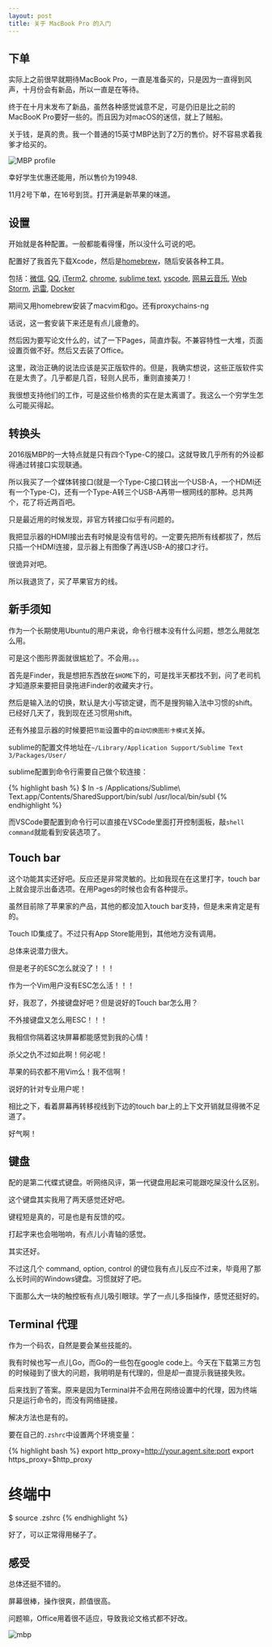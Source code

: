 ```yaml
---
layout: post
title: 关于 MacBook Pro 的入门
---
```


## 下单

实际上之前很早就期待MacBook Pro，一直是准备买的，只是因为一直得到风声，十月份会有新品，所以一直是在等待。

终于在十月末发布了新品，虽然各种感觉诚意不足，可是仍旧是比之前的MacBooK Pro要好一些的。而且因为对macOS的迷信，就上了贼船。

关于钱，是真的贵。我一个普通的15英寸MBP达到了2万的售价。好不容易求着我爹才给买的。

![MBP profile](http://cdn.iamhele.com/github.io/images/screenfetch.png)

幸好学生优惠还能用，所以售价为19948.

11月2号下单，在16号到货。打开满是新苹果的味道。

## 设置

开始就是各种配置。一般都能看得懂，所以没什么可说的吧。

配置好了我首先下载Xcode，然后是[homebrew](http://brew.sh/)，随后安装各种工具。

包括：[微信](http://weixin.qq.com/cgi-bin/readtemplate?t=mac&platform=wx&lang=zh_CN), [QQ](http://im.qq.com/macqq/), [iTerm2](https://iterm2.com/), [chrome](https://www.google.com/chrome/browser/desktop/index.html), [sublime text](https://www.sublimetext.com/3), [vscode](https://code.visualstudio.com/), [网易云音乐](http://music.163.com/#/download), [Web Storm](https://www.jetbrains.com/webstorm/), [迅雷](http://dl.xunlei.com/?from=index), [Docker](https://www.docker.com/products/docker#/mac)

期间又用homebrew安装了macvim和go。还有proxychains-ng

话说，这一套安装下来还是有点儿疲惫的。

然后因为要写论文什么的，试了一下Pages，简直炸裂。不兼容特性一大堆，页面设置页做不好。然后又去装了Office。

这里，政治正确的说法应该是买正版软件的。但是，我确实想说，这些正版软件实在是太贵了。几乎都是几百，轻则人民币，重则直接美刀！

我很想支持他们的工作，可是这些价格贵的实在是太离谱了。我这么一个穷学生怎么可能买得起。

## 转换头

2016版MBP的一大特点就是只有四个Type-C的接口。这就导致几乎所有的外设都得通过转接口实现联通。

所以我买了一个媒体转接口(就是一个Type-C接口转出一个USB-A，一个HDMI还有一个Type-C)，还有一个Type-A转三个USB-A再带一根网线的那种。总共两个，花了将近两百吧。

只是最近用的时候发现，非官方转接口似乎有问题的。

我把显示器的HDMI接出去有时候是没有信号的。一定要先把所有线都拔了，然后只插一个HDMI连接，显示器上有图像了再连USB-A的接口才行。

很诡异对吧。

所以我退货了，买了苹果官方的线。

## 新手须知

作为一个长期使用Ubuntu的用户来说，命令行根本没有什么问题，想怎么用就怎么用。

可是这个图形界面就很尴尬了。不会用。。。

首先是Finder，我是想把东西放在`$HOME`下的，可是找半天都找不到，问了老司机才知道原来要把目录拖进Finder的收藏夹才行。

然后是输入法的切换，默认是大小写锁定键，而不是搜狗输入法中习惯的shift。已经好几天了，我到现在还习惯用shift。

还有外接显示器的时候要把`节能`设置中的`自动切换图形卡模式`关掉。

sublime的配置文件地址在`~/Library/Application Support/Sublime Text 3/Packages/User/`

sublime配置到命令行需要自己做个软连接：

{% highlight bash %}
$ ln -s /Applications/Sublime\ Text.app/Contents/SharedSupport/bin/subl /usr/local/bin/subl
{% endhighlight %}

而VSCode要配置到命令行可以直接在VSCode里面打开控制面板，敲`shell command`就能看到安装选项了。

## Touch bar

这个功能其实还好吧。反应还是非常灵敏的。比如我现在在这里打字，touch bar上就会提示出备选项。在用Pages的时候也会有各种提示。

虽然目前除了苹果家的产品，其他的都没加入touch bar支持，但是未来肯定是有的。

Touch ID集成了。不过只有App Store能用到，其他地方没有调用。

总体来说潜力很大。

但是老子的ESC怎么就没了！！！

作为一个Vim用户没有ESC怎么活！！！

好，我忍了，外接键盘好吧？但是说好的Touch bar怎么用？

不外接键盘又怎么用ESC！！！

我相信你隔着这块屏幕都能感觉到我的心情！

杀父之仇不过如此啊！何必呢！

苹果的码农都不用Vim么！我不信啊！

说好的针对专业用户呢！

相比之下，看着屏幕再转移视线到下边的touch bar上的上下文开销就显得微不足道了。

好气啊！

## 键盘

配的是第二代蝶式键盘。听网络风评，第一代键盘用起来可能跟吃屎没什么区别。

这个键盘其实我用了两天感觉还好吧。

键程短是真的，可是也是有反馈的哎。

打起字来也会啪啪响，有点儿小青轴的感觉。

其实还好。

不过这几个 command, option, control 的键位我有点儿反应不过来，毕竟用了那么长时间的Windows键盘。习惯就好了吧。

下面那么大一块的触控板有点儿吸引眼球。学了一点儿多指操作，感觉还挺好的。

## Terminal 代理

作为一个码农，自然是要会某些技能的。

我有时候也写一点儿Go，而Go的一些包在google code上。今天在下载第三方包的时候碰到了很大的问题，我明明是有代理的，但是却一直提示我链接失败。

后来找到了答案。原来是因为Terminal并不会用在网络设置中的代理，因为终端只是运行命令的，而没有网络链接。

解决方法也是有的。

要在自己的`.zshrc`中设置两个环境变量：

{% highlight bash %}
export http_proxy=http://your.agent.site:port
export https_proxy=$http_proxy
# 终端中
$ source .zshrc
{% endhighlight %}

好了，可以正常得用梯子了。

## 感受

总体还挺不错的。

屏幕很棒，操作很爽，颜值很高。

问题嘛，Office用着很不适应，导致我论文格式都不好改。

![mbp](http://cdn.iamhele.com/github.io/images/mbp.jpeg)
